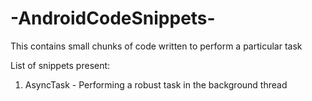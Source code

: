 # -AndroidCodeSnippets-
This contains small chunks of code written to perform a particular task

List of snippets present:

1. AsyncTask - Performing a robust task in the background thread
